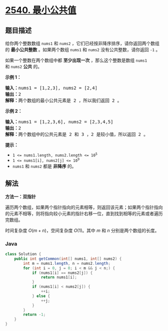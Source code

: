 # [2540. 最小公共值](https://leetcode.cn/problems/minimum-common-value)

## 题目描述

<p>给你两个整数数组&nbsp;<code>nums1</code> 和&nbsp;<code>nums2</code>&nbsp;，它们已经按非降序排序，请你返回两个数组的 <strong>最小公共整数</strong>&nbsp;。如果两个数组&nbsp;<code>nums1</code> 和&nbsp;<code>nums2</code>&nbsp;没有公共整数，请你返回&nbsp;<code>-1</code>&nbsp;。</p>

<p>如果一个整数在两个数组中都 <strong>至少出现一次</strong>&nbsp;，那么这个整数是数组&nbsp;<code>nums1</code> 和&nbsp;<code>nums2</code>&nbsp;<strong>公共</strong>&nbsp;的。</p>

<p><strong>示例 1：</strong></p>

<pre><b>输入：</b>nums1 = [1,2,3], nums2 = [2,4]
<b>输出：</b>2
<b>解释：</b>两个数组的最小公共元素是 2 ，所以我们返回 2 。
</pre>

<p><strong>示例 2：</strong></p>

<pre><b>输入：</b>nums1 = [1,2,3,6], nums2 = [2,3,4,5]
<b>输出：</b>2
<b>解释：</b>两个数组中的公共元素是 2 和 3 ，2 是较小值，所以返回 2 。
</pre>

<p><strong>提示：</strong></p>

<ul>
	<li><code>1 &lt;= nums1.length, nums2.length &lt;= 10<sup>5</sup></code></li>
	<li><code>1 &lt;= nums1[i], nums2[j] &lt;= 10<sup>9</sup></code></li>
	<li><code>nums1</code> 和&nbsp;<code>nums2</code>&nbsp;都是 <strong>非降序</strong>&nbsp;的。</li>
</ul>

## 解法

**方法一：双指针**

遍历两个数组，如果两个指针指向的元素相等，则返回该元素；如果两个指针指向的元素不相等，则将指向较小元素的指针右移一位，直到找到相等的元素或者遍历完数组。

时间复杂度 $O(m + n)$，空间复杂度 $O(1)$。其中 $m$ 和 $n$ 分别是两个数组的长度。

### **Java**

```java
class Solution {
    public int getCommon(int[] nums1, int[] nums2) {
        int m = nums1.length, n = nums2.length;
        for (int i = 0, j = 0; i < m && j < n;) {
            if (nums1[i] == nums2[j]) {
                return nums1[i];
            }
            if (nums1[i] < nums2[j]) {
                ++i;
            } else {
                ++j;
            }
        }
        return -1;
    }
}
```
